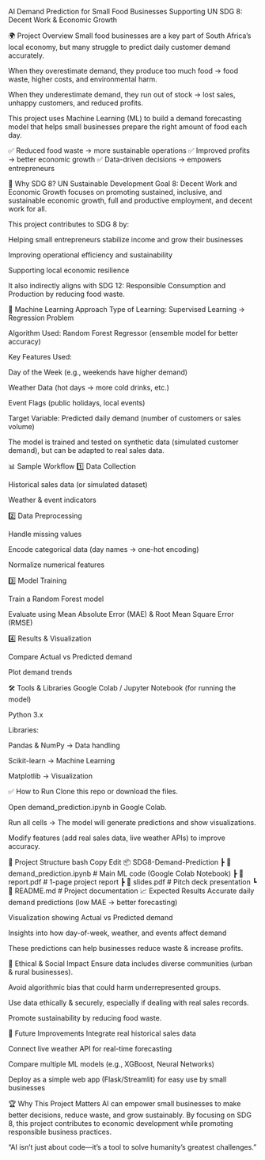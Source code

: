AI Demand Prediction for Small Food Businesses
Supporting UN SDG 8: Decent Work & Economic Growth

🌍 Project Overview
Small food businesses are a key part of South Africa’s local economy, but many struggle to predict daily customer demand accurately.

When they overestimate demand, they produce too much food → food waste, higher costs, and environmental harm.

When they underestimate demand, they run out of stock → lost sales, unhappy customers, and reduced profits.

This project uses Machine Learning (ML) to build a demand forecasting model that helps small businesses prepare the right amount of food each day.

✅ Reduced food waste → more sustainable operations
✅ Improved profits → better economic growth
✅ Data-driven decisions → empowers entrepreneurs

🎯 Why SDG 8?
UN Sustainable Development Goal 8: Decent Work and Economic Growth focuses on promoting sustained, inclusive, and sustainable economic growth, full and productive employment, and decent work for all.

This project contributes to SDG 8 by:

Helping small entrepreneurs stabilize income and grow their businesses

Improving operational efficiency and sustainability

Supporting local economic resilience

It also indirectly aligns with SDG 12: Responsible Consumption and Production by reducing food waste.

🤖 Machine Learning Approach
Type of Learning: Supervised Learning → Regression Problem

Algorithm Used: Random Forest Regressor (ensemble model for better accuracy)

Key Features Used:

Day of the Week (e.g., weekends have higher demand)

Weather Data (hot days → more cold drinks, etc.)

Event Flags (public holidays, local events)

Target Variable: Predicted daily demand (number of customers or sales volume)

The model is trained and tested on synthetic data (simulated customer demand), but can be adapted to real sales data.

📊 Sample Workflow
1️⃣ Data Collection

Historical sales data (or simulated dataset)

Weather & event indicators

2️⃣ Data Preprocessing

Handle missing values

Encode categorical data (day names → one-hot encoding)

Normalize numerical features

3️⃣ Model Training

Train a Random Forest model

Evaluate using Mean Absolute Error (MAE) & Root Mean Square Error (RMSE)

4️⃣ Results & Visualization

Compare Actual vs Predicted demand

Plot demand trends

🛠 Tools & Libraries
Google Colab / Jupyter Notebook (for running the model)

Python 3.x

Libraries:

Pandas & NumPy → Data handling

Scikit-learn → Machine Learning

Matplotlib → Visualization

✅ How to Run
Clone this repo or download the files.

Open demand_prediction.ipynb in Google Colab.

Run all cells → The model will generate predictions and show visualizations.

Modify features (add real sales data, live weather APIs) to improve accuracy.

📂 Project Structure
bash
Copy
Edit
📦 SDG8-Demand-Prediction
 ┣ 📜 demand_prediction.ipynb   # Main ML code (Google Colab Notebook)
 ┣ 📜 report.pdf                # 1-page project report
 ┣ 📜 slides.pdf                # Pitch deck presentation
 ┗ 📜 README.md                 # Project documentation
📈 Expected Results
Accurate daily demand predictions (low MAE → better forecasting)

Visualization showing Actual vs Predicted demand

Insights into how day-of-week, weather, and events affect demand

These predictions can help businesses reduce waste & increase profits.

🤝 Ethical & Social Impact
Ensure data includes diverse communities (urban & rural businesses).

Avoid algorithmic bias that could harm underrepresented groups.

Use data ethically & securely, especially if dealing with real sales records.

Promote sustainability by reducing food waste.

🚀 Future Improvements
Integrate real historical sales data

Connect live weather API for real-time forecasting

Compare multiple ML models (e.g., XGBoost, Neural Networks)

Deploy as a simple web app (Flask/Streamlit) for easy use by small businesses

🏆 Why This Project Matters
AI can empower small businesses to make better decisions, reduce waste, and grow sustainably. By focusing on SDG 8, this project contributes to economic development while promoting responsible business practices.

“AI isn’t just about code—it’s a tool to solve humanity’s greatest challenges.”
